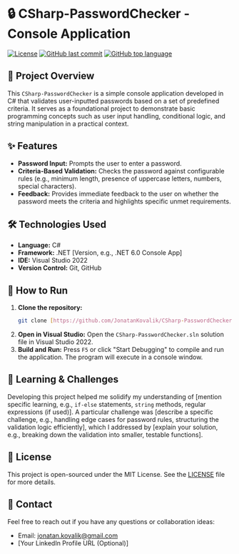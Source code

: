 # 🔒 CSharp-PasswordChecker - Console Application

[![License](https://img.shields.io/github/license/JonatanKovalik/CSharp-PasswordChecker?style=flat)](https://github.com/JonatanKovalik/CSharp-PasswordChecker/blob/main/LICENSE)
[![GitHub last commit](https://img.shields.io/github/last-commit/JonatanKovalik/CSharp-PasswordChecker?style=flat)](https://github.com/JonatanKovalik/CSharp-PasswordChecker/commits/main)
[![GitHub top language](https://img.shields.io/github/languages/top/JonatanKovalik/CSharp-PasswordChecker?style=flat)](https://github.com/JonatanKovalik/CSharp-PasswordChecker)

## 📜 Project Overview

This `CSharp-PasswordChecker` is a simple console application developed in C# that validates user-inputted passwords based on a set of predefined criteria. It serves as a foundational project to demonstrate basic programming concepts such as user input handling, conditional logic, and string manipulation in a practical context.

## ✨ Features

* **Password Input:** Prompts the user to enter a password.
* **Criteria-Based Validation:** Checks the password against configurable rules (e.g., minimum length, presence of uppercase letters, numbers, special characters).
* **Feedback:** Provides immediate feedback to the user on whether the password meets the criteria and highlights specific unmet requirements.

## 🛠️ Technologies Used

* **Language:** C#
* **Framework:** .NET [Version, e.g., .NET 6.0 Console App]
* **IDE:** Visual Studio 2022
* **Version Control:** Git, GitHub

## 🚀 How to Run

1.  **Clone the repository:**
    ```bash
    git clone [https://github.com/JonatanKovalik/CSharp-PasswordChecker.git](https://github.com/JonatanKovalik/CSharp-PasswordChecker.git)
    ```
2.  **Open in Visual Studio:** Open the `CSharp-PasswordChecker.sln` solution file in Visual Studio 2022.
3.  **Build and Run:** Press `F5` or click "Start Debugging" to compile and run the application. The program will execute in a console window.

## 🧠 Learning & Challenges

Developing this project helped me solidify my understanding of [mention specific learning, e.g., `if-else` statements, `string` methods, regular expressions (if used)]. A particular challenge was [describe a specific challenge, e.g., handling edge cases for password rules, structuring the validation logic efficiently], which I addressed by [explain your solution, e.g., breaking down the validation into smaller, testable functions].

## 📄 License

This project is open-sourced under the MIT License. See the [LICENSE](LICENSE) file for more details.

## 📧 Contact

Feel free to reach out if you have any questions or collaboration ideas:
* Email: jonatan.kovalik@gmail.com
* [Your LinkedIn Profile URL (Optional)]